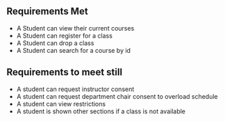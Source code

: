 ## Requirements Met

- A Student can view their current courses
- A Student can register for a class
- A Student can drop a class
- A Student can search for a course by id

## Requirements to meet still

- A student can request instructor consent
- A student can request department chair consent to overload schedule
- A student can view restrictions
- A student is shown other sections if a class is not available

